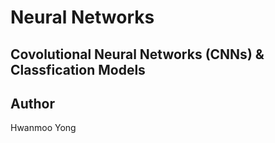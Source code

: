 # Neural Networks

## Covolutional Neural Networks (CNNs) & Classfication Models

## Author
Hwanmoo Yong